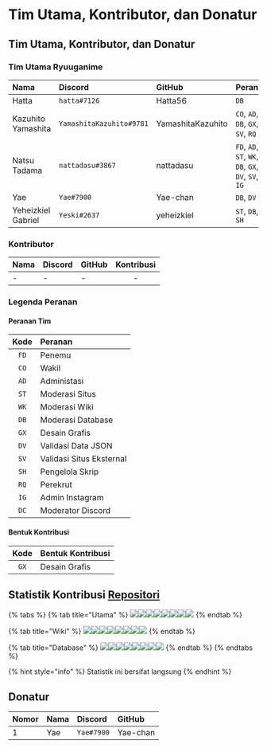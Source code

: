 # Tim Utama, Kontributor, dan Donatur

## Tim Utama, Kontributor, dan Donatur

### Tim Utama Ryuuganime

| Nama | Discord | GitHub | Peranan |
| :--- | :--- | :--- | :--- |
| Hatta | `hatta#7126` | Hatta56 | `DB` |
| Kazuhito Yamashita | `YamashitaKazuhito#9781` | YamashitaKazuhito | `CO`, `AD`, `DB`, `GX`, `SV`, `RQ` |
| Natsu Tadama | `nattadasu#3867` | nattadasu | `FD`, `AD`, `ST`, `WK`, `DB`, `GX`, `DV`, `SV`, `IG` |
| Yae | `Yae#7900` | Yae-chan | `DB`, `DV` |
| Yeheizkiel Gabriel | `Yeski#2637` | yeheizkiel | `ST`, `DB`, `SH` |

### Kontributor

| Nama | Discord | GitHub | Kontribusi |
| :--- | :--- | :--- | :---: |
| - | - | - | - |

### Legenda Peranan

#### Peranan Tim

| Kode | Peranan |
| :---: | :--- |
| `FD` | Penemu |
| `CO` | Wakil |
| `AD` | Administasi |
| `ST` | Moderasi Situs |
| `WK` | Moderasi Wiki |
| `DB` | Moderasi Database |
| `GX` | Desain Grafis |
| `DV` | Validasi Data JSON |
| `SV` | Validasi Situs Eksternal |
| `SH` | Pengelola Skrip |
| `RQ` | Perekrut |
| `IG` | Admin Instagram |
| `DC` | Moderator Discord |

#### Bentuk Kontribusi

| Kode | Bentuk Kontribusi |
| :---: | :--- |
| `GX` | Desain Grafis |

## Statistik Kontribusi [Repositori](ketentuan-umum/definisi-kata/#repositori-kendali-versi)

{% tabs %}
{% tab title="Utama" %}
[![](https://sourcerer.io/fame/nattadasu/ryuuganime/Ryuuganime/images/0)](https://sourcerer.io/fame/nattadasu/ryuuganime/Ryuuganime/links/0)[![](https://sourcerer.io/fame/nattadasu/ryuuganime/Ryuuganime/images/1)](https://sourcerer.io/fame/nattadasu/ryuuganime/Ryuuganime/links/1)[![](https://sourcerer.io/fame/nattadasu/ryuuganime/Ryuuganime/images/2)](https://sourcerer.io/fame/nattadasu/ryuuganime/Ryuuganime/links/2)[![](https://sourcerer.io/fame/nattadasu/ryuuganime/Ryuuganime/images/3)](https://sourcerer.io/fame/nattadasu/ryuuganime/Ryuuganime/links/3)[![](https://sourcerer.io/fame/nattadasu/ryuuganime/Ryuuganime/images/4)](https://sourcerer.io/fame/nattadasu/ryuuganime/Ryuuganime/links/4)[![](https://sourcerer.io/fame/nattadasu/ryuuganime/Ryuuganime/images/5)](https://sourcerer.io/fame/nattadasu/ryuuganime/Ryuuganime/links/5)[![](https://sourcerer.io/fame/nattadasu/ryuuganime/Ryuuganime/images/6)](https://sourcerer.io/fame/nattadasu/ryuuganime/Ryuuganime/links/6)[![](https://sourcerer.io/fame/nattadasu/ryuuganime/Ryuuganime/images/7)](https://sourcerer.io/fame/nattadasu/ryuuganime/Ryuuganime/links/7)
{% endtab %}

{% tab title="Wiki" %}
[![](https://sourcerer.io/fame/nattadasu/ryuuganime/ryuuganime-doc/images/0)](https://sourcerer.io/fame/nattadasu/ryuuganime/ryuuganime-doc/links/0)[![](https://sourcerer.io/fame/nattadasu/ryuuganime/ryuuganime-doc/images/1)](https://sourcerer.io/fame/nattadasu/ryuuganime/ryuuganime-doc/links/1)[![](https://sourcerer.io/fame/nattadasu/ryuuganime/ryuuganime-doc/images/2)](https://sourcerer.io/fame/nattadasu/ryuuganime/ryuuganime-doc/links/2)[![](https://sourcerer.io/fame/nattadasu/ryuuganime/ryuuganime-doc/images/3)](https://sourcerer.io/fame/nattadasu/ryuuganime/ryuuganime-doc/links/3)[![](https://sourcerer.io/fame/nattadasu/ryuuganime/ryuuganime-doc/images/4)](https://sourcerer.io/fame/nattadasu/ryuuganime/ryuuganime-doc/links/4)[![](https://sourcerer.io/fame/nattadasu/ryuuganime/ryuuganime-doc/images/5)](https://sourcerer.io/fame/nattadasu/ryuuganime/ryuuganime-doc/links/5)[![](https://sourcerer.io/fame/nattadasu/ryuuganime/ryuuganime-doc/images/6)](https://sourcerer.io/fame/nattadasu/ryuuganime/ryuuganime-doc/links/6)[![](https://sourcerer.io/fame/nattadasu/ryuuganime/ryuuganime-doc/images/7)](https://sourcerer.io/fame/nattadasu/ryuuganime/ryuuganime-doc/links/7)
{% endtab %}

{% tab title="Database" %}
[![](https://sourcerer.io/fame/nattadasu/ryuuganime/ryuuganime-db/images/0)](https://sourcerer.io/fame/nattadasu/ryuuganime/ryuuganime-db/links/0)[![](https://sourcerer.io/fame/nattadasu/ryuuganime/ryuuganime-db/images/1)](https://sourcerer.io/fame/nattadasu/ryuuganime/ryuuganime-db/links/1)[![](https://sourcerer.io/fame/nattadasu/ryuuganime/ryuuganime-db/images/2)](https://sourcerer.io/fame/nattadasu/ryuuganime/ryuuganime-db/links/2)[![](https://sourcerer.io/fame/nattadasu/ryuuganime/ryuuganime-db/images/3)](https://sourcerer.io/fame/nattadasu/ryuuganime/ryuuganime-db/links/3)[![](https://sourcerer.io/fame/nattadasu/ryuuganime/ryuuganime-db/images/4)](https://sourcerer.io/fame/nattadasu/ryuuganime/ryuuganime-db/links/4)[![](https://sourcerer.io/fame/nattadasu/ryuuganime/ryuuganime-db/images/5)](https://sourcerer.io/fame/nattadasu/ryuuganime/ryuuganime-db/links/5)[![](https://sourcerer.io/fame/nattadasu/ryuuganime/ryuuganime-db/images/6)](https://sourcerer.io/fame/nattadasu/ryuuganime/ryuuganime-db/links/6)[![](https://sourcerer.io/fame/nattadasu/ryuuganime/ryuuganime-db/images/7)](https://sourcerer.io/fame/nattadasu/ryuuganime/ryuuganime-db/links/7)
{% endtab %}
{% endtabs %}

{% hint style="info" %}
Statistik ini bersifat langsung
{% endhint %}

## Donatur

| Nomor | Nama | Discord | GitHub |
| :--- | :--- | :--- | :--- |
| 1 | Yae | `Yae#7900` | Yae-chan |

